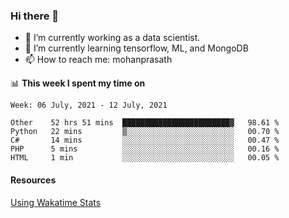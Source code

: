 ### Hi there 👋

- 🔭 I’m currently working as a data scientist.
- 🌱 I’m currently learning tensorflow, ML, and MongoDB
- 📫 How to reach me: mohanprasath

📊 **This week I spent my time on**
<!--START_SECTION:waka-->
```text
Week: 06 July, 2021 - 12 July, 2021

Other    52 hrs 51 mins  ████████████████████████▓   98.61 % 
Python   22 mins         ▒░░░░░░░░░░░░░░░░░░░░░░░░   00.70 % 
C#       14 mins         ░░░░░░░░░░░░░░░░░░░░░░░░░   00.47 % 
PHP      5 mins          ░░░░░░░░░░░░░░░░░░░░░░░░░   00.16 % 
HTML     1 min           ░░░░░░░░░░░░░░░░░░░░░░░░░   00.05 % 
```
<!--END_SECTION:waka-->

#### Resources
[Using Wakatime Stats](https://github.com/marketplace/actions/waka-readme)
